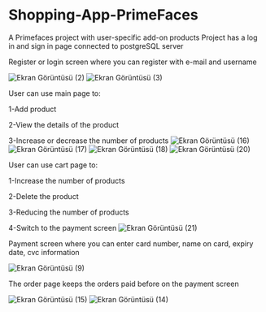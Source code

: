 # Shopping-App-PrimeFaces

A Primefaces project with user-specific add-on products
Project has a log in and sign in page connected to postgreSQL server

Register or login screen where you can register with e-mail and username

![Ekran Görüntüsü (2)](https://github.com/balkayunus7/Shopping-App-PrimeFaces/assets/98759759/95c99fd8-5466-48d6-9913-5d49ef25c0b6)
![Ekran Görüntüsü (3)](https://github.com/balkayunus7/Shopping-App-PrimeFaces/assets/98759759/ed07e017-97a8-4f5f-9940-4dcb4cefb3ac)

User can use main page to:

1-Add product

2-View the details of the product

3-Increase or decrease the number of products
![Ekran Görüntüsü (16)](https://github.com/balkayunus7/Shopping-App-PrimeFaces/assets/98759759/e688d1a7-7754-4c97-acb4-535d7c9ba506)
![Ekran Görüntüsü (17)](https://github.com/balkayunus7/Shopping-App-PrimeFaces/assets/98759759/1552b443-e0fe-4716-bdeb-405f0eeb95ba)
![Ekran Görüntüsü (18)](https://github.com/balkayunus7/Shopping-App-PrimeFaces/assets/98759759/149e48be-66a3-46b9-84cf-e2e7bf1a529f)
![Ekran Görüntüsü (20)](https://github.com/balkayunus7/Shopping-App-PrimeFaces/assets/98759759/dd38eaeb-26d8-462a-a4fc-964a41469dcc)


User can use cart page to:

1-Increase the number of products

2-Delete the product

3-Reducing the number of products

4-Switch to the payment screen
![Ekran Görüntüsü (21)](https://github.com/balkayunus7/Shopping-App-PrimeFaces/assets/98759759/b5e0743c-f613-4474-a6a5-9783be2d37b4)

Payment screen where you can enter card number, name on card, expiry date, cvc information

![Ekran Görüntüsü (9)](https://github.com/balkayunus7/Shopping-App-PrimeFaces/assets/98759759/a6389010-a70e-4dda-ab13-8141efb544f4)


The order page keeps the orders paid before on the payment screen

![Ekran Görüntüsü (15)](https://github.com/balkayunus7/Shopping-App-PrimeFaces/assets/98759759/4fda5f97-2fed-4000-a253-dc9ad4a75721)
![Ekran Görüntüsü (14)](https://github.com/balkayunus7/Shopping-App-PrimeFaces/assets/98759759/8752119c-3a4e-4ba7-bf15-a81d3ed9b451)




